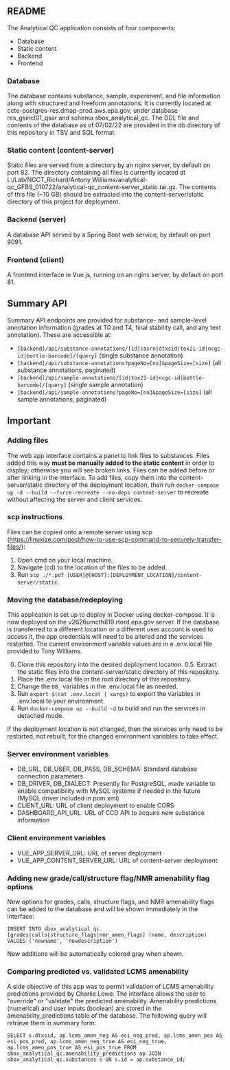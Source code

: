 ## README

The Analytical QC application consists of four components:
 
- Database
- Static content
- Backend
- Frontend
 
### Database

The database contains substance, sample, experiment, and file information along with structured and freeform annotations. It is currently located at ccte-postgres-res.dmap-prod.aws.epa.gov, under database res_gsincl01_qsar and schema sbox_analytical_qc. The DDL file and contents of the database as of 07/02/22 are provided in the db directory of this repository in TSV and SQL format.

### Static content (content-server)

Static files are served from a directory by an nginx server, by default on port 82. The directory containing all files is currently located at L:/Lab/NCCT_Richard/Antony Williams/analytical-qc_GFBS_010722/analytical-qc_content-server_static.tar.gz. The contents of this file (~10 GB) should be extracted into the content-server/static directory of this project for deployment.

### Backend (server)

A database API served by a Spring Boot web service, by default on port 9091.

### Frontend (client)

A frontend interface in Vue.js, running on an nginx server, by default on port 81.

## Summary API

Summary API endpoints are provided for substance- and sample-level annotation information (grades at T0 and T4, final stability call, and any text annotation). These are accessible at:

- `[backend]/api/substance-annotations/[id|casrn|dtxsid|tox21-id|ncgc-id|bottle-barcode]/[query]` (single substance annotation)
- `[backend]/api/substance-annotations?pageNo=[no]&pageSize=[size]` (all substance annotations, paginated)
- `[backend]/api/sample-annotations/[id|tox21-id|ncgc-id|bottle-barcode]/[query]` (single sample annotation)
- `[backend]/api/sample-annotations?pageNo=[no]&pageSize=[size]` (all sample annotations, paginated)

## Important

### Adding files

The web app interface contains a panel to link files to substances. Files added this way **must be manually added to the static content** in order to display; otherwise you will see broken links. Files can be added before or after linking in the interface. To add files, copy them into the content-server/static directory of the deployment location, then run `docker-compose up -d --build --force-recreate --no-deps content-server` to recreate without affecting the server and client services.

### scp instructions

Files can be copied onto a remote server using scp (https://linuxize.com/post/how-to-use-scp-command-to-securely-transfer-files/):

1. Open cmd on your local machine.
2. Navigate (cd) to the location of the files to be added.
3. Run `scp ./*.pdf [USER]@[HOST]:[DEPLOYMENT_LOCATION]/content-server/static`.

### Moving the database/redeploying

This application is set up to deploy in Docker using docker-compose. It is now deployed on the v2626umcth819.rtord.epa.gov server. If the database is transferred to a different location or a different user account is used to access it, the app credentials will need to be altered and the services restarted. The current environment variable values are in a .env.local file provided to Tony Williams.

0. Clone this repository into the desired deployment location.
0.5. Extract the static files into the content-server/static directory of this repository.
1. Place the .env.local file in the root directory of this repository.
2. Change the `DB_` variables in the .env.local file as needed.
3. Run `export $(cat .env.local | xargs)` to export the variables in .env.local to your environment.
4. Run `docker-compose up --build -d` to build and run the services in detached mode.

If the deployment location is not changed, then the services only need to be restarted, not rebuilt, for the changed environment variables to take effect.

### Server environment variables

- DB_URL, DB_USER, DB_PASS, DB_SCHEMA: Standard database connection parameters
- DB_DRIVER, DB_DIALECT: Presently for PostgreSQL, made variable to enable compatibility with MySQL systems if needed in the future (MySQL driver included in pom.xml)
- CLIENT_URL: URL of client deployment to enable CORS
- DASHBOARD_API_URL: URL of CCD API to acquire new substance information

### Client environment variables

- VUE_APP_SERVER_URL: URL of server deployment
- VUE_APP_CONTENT_SERVER_URL: URL of content-server deployment

### Adding new grade/call/structure flag/NMR amenability flag options

New options for grades, calls, structure flags, and NMR amenability flags can be added to the database and will be shown immediately in the interface:

`INSERT INTO sbox_analytical_qc.[grades|calls|structure_flags|nmr_amen_flags] (name, description) VALUES ('newname', 'newdescription')`

New additions will be automatically colored gray when shown.

### Comparing predicted vs. validated LCMS amenability

A side objective of this app was to permit validation of LCMS amenability predictions provided by Charlie Lowe. The interface allows the user to "override" or "validate" the predicted amenability. Amenability predictions (numerical) and user inputs (boolean) are stored in the amenability_predictions table of the database. The following query will retrieve them in summary form:

`SELECT s.dtxsid, ap.lcms_amen_neg AS esi_neg_pred, ap.lcms_amen_pos AS esi_pos_pred, ap.lcms_amen_neg_true AS esi_neg_true, ap.lcms_amen_pos_true AS esi_pos_true FROM sbox_analytical_qc.amenability_predictions ap JOIN sbox_analytical_qc.substances s ON s.id = ap.substance_id;`
